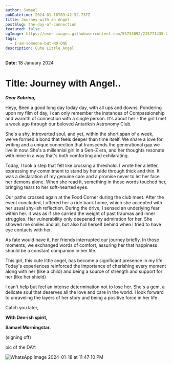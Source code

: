 ```yaml
---
author: Samael
pubDatetime: 2024-01-18T09:42:52.737Z
title: Journey with an Angel
postSlug: the-day-of-connection
featured: false
ogImage: https://user-images.githubusercontent.com/53733092/215771435-25408246-2309-4f8b-a781-1f3d93bdf0ec.png
tags:
  - I-am-someone-but-NO-ONE
description: Cute Little Angel
---
```




**Date:** 18 January 2024

# Title: Journey with Angel..

_**Dear Sabrina,**_

Heyy, Been a good long day today day, with all ups and downs. Pondering upon my film of day, i can only remember the instances of Compassionship and warmth of connection with a single person. It's about her - the girl I met a week ago through our beloved Antariksh Astronomy Club.

She's a shy, introverted soul, and yet, within the short span of a week, we've formed a bond that feels deeper than time itself. We share a love for writing and a unique connection that transcends the generational gap we live in now. She's a millennial girl in a Gen-Z era, and her thoughts resonate with mine in a way that's both comforting and exhilarating.

Today, I took a step that felt like crossing a threshold. I wrote her a letter, expressing my commitment to stand by her side through thick and thin. It was a declaration of my genuine care and a promise never to let her face her demons alone. When she read it, something in those words touched her, bringing tears to her soft-hearted eyes.

Our paths crossed again at the Food Corner during the club meet. After the event concluded, I offered her a ride back home, which she accepted with her usual shy-ish reflection. During the drive, I sensed an underlying fear within her. It was as if she carried the weight of past traumas and inner struggles. Her vulnerability only deepened my admiration for her. She showed me smiles and all, but also hid herself behind when i tried to have eye contacts with her.

As fate would have it, her friends interrupted our journey briefly. In those moments, we exchanged words of comfort, assuring her that happiness should be a constant companion in her life.

This girl, this cute little angel, has become a significant presence in my life. Today's experiences reinforced the importance of cherishing every moment along with her (like a child) and being a source of strength and support for her (like her shield)

I can't help but feel an intense determination not to lose her. She's a gem, a delicate soul that deserves all the love and care in the world. I look forward to unraveling the layers of her story and being a positive force in her life.

Catch you later,

**With Dev-ish spirit,**

**Samael Morningstar.**

(signing off)




pic of the DAY:

![WhatsApp Image 2024-01-18 at 11 47 10 PM](https://github.com/Auriel3003/samael/assets/116882665/c1c129d5-1b2b-42c0-9baa-e271c691f626)

